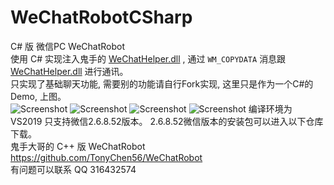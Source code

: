 # WeChatRobotCSharp
C# 版 微信PC WeChatRobot   
使用 C# 实现注入鬼手的 [WeChatHelper.dll](https://github.com/TonyChen56/WeChatRobot) , 通过 `WM_COPYDATA` 消息跟 [WeChatHelper.dll](https://github.com/TonyChen56/WeChatRobot) 进行通讯。  
只实现了基础聊天功能, 需要别的功能请自行Fork实现, 这里只是作为一个C#的Demo, 上图。   
![Screenshot](https://github.com/csc414/WeChatRobotCSharp/blob/master/Images/1.png)
![Screenshot](https://github.com/csc414/WeChatRobotCSharp/blob/master/Images/2.png)
![Screenshot](https://github.com/csc414/WeChatRobotCSharp/blob/master/Images/3.png)
![Screenshot](https://github.com/csc414/WeChatRobotCSharp/blob/master/Images/4.png) 
编译环境为 VS2019 只支持微信2.6.8.52版本。 2.6.8.52微信版本的安装包可以进入以下仓库下载。   
鬼手大哥的 C++ 版 WeChatRobot <https://github.com/TonyChen56/WeChatRobot>   
有问题可以联系 QQ 316432574  
